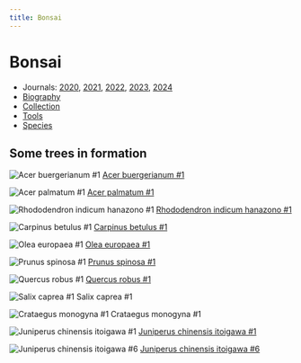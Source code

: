 ```yaml
---
title: Bonsai
---
```


# Bonsai


- Journals: [2020](/bonsai/journal/2020), [2021](/bonsai/journal/2021), [2022](/bonsai/journal/2022), [2023](/bonsai/journal/2023), [2024](/bonsai/journal/2024)
- [Biography](/bonsai/biography)
- [Collection](/bonsai/collection)
- [Tools](/bonsai/tools)
- [Species](/bonsai/species)

## Some trees in formation

![Acer buergerianum #1](/images/bonsai/2021-11-12-acer-buergerianum-1.jpg)
[Acer buergerianum #1](/bonsai/collection/acer-buergerianum-1)

![Acer palmatum #1](/images/bonsai/2022-03-04-acer-palmatum-1.jpg)
[Acer palmatum #1](/bonsai/collection/acer-palmatum-1)

![Rhododendron indicum hanazono #1](/images/bonsai/2021-11-17-rhododendron-indicum-hanazono-1.jpg)
[Rhododendron indicum hanazono #1](/bonsai/collection/rhododendron-indicum-hanazono-1)

![Carpinus betulus #1](/images/bonsai/2020-07-17-carpinus-betulus-1.jpg)
[Carpinus betulus #1](/bonsai/collection/carpinus-betulus-1)

![Olea europaea #1](/images/bonsai/2020-07-31-olea-europaea-1.jpg)
[Olea europaea #1](/bonsai/collection/olea-europaea-1)

![Prunus spinosa #1](/images/bonsai/2020-07-31-prunus-spinosa-1.jpg)
[Prunus spinosa #1](/bonsai/collection/prunus-spinosa-1)

![Quercus robus #1](/images/bonsai/2020-10-10-quercus-robur-1.jpg)
[Quercus robus #1](/bonsai/collection/quercus-robur-1)

![Salix caprea #1](/images/bonsai/2020-07-18-salix-caprea-1.jpg)
Salix caprea #1

![Crataegus monogyna #1](/images/bonsai/2020-07-31-crataegus-monogyna-1.jpg)
Crataegus monogyna #1

![Juniperus chinensis itoigawa #1](/images/bonsai/2020-08-12-juniperus-chinensis-itoigawa-1-after-styling.jpg)
[Juniperus chinensis itoigawa #1](/bonsai/collection/juniperus-chinensis-itoigawa-1)

![Juniperus chinensis itoigawa #6](/images/bonsai/2020-09-12-juniperus-chinensis-itoigawa-6-after-styling.jpg)
[Juniperus chinensis itoigawa #6](/bonsai/collection/juniperus-chinensis-itoigawa-6)
